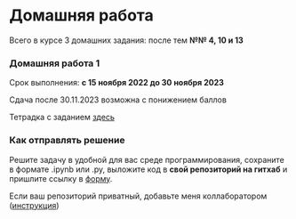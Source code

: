 # Домашняя работа

Всего в курсе 3 домашних задания: после тем **№№ 4, 10 и 13**

### Домашняя работа 1
Срок выполнения: **с 15 ноября 2022 до 30 ноября 2023**

Сдача после 30.11.2023 возможна с понижением баллов

Тетрадка с заданием [здесь](https://github.com/AnnSenina/Python_CL_2023/blob/main/homework/Hw1.ipynb)

### Как отправлять решение

Решите задачу в удобной для вас среде программирования, сохраните в формате .ipynb или .py, выложите код в **свой репозиторий на гитхаб** и пришлите ссылку в [форму](https://forms.gle/9HDYcAYk9J6NqtfNA). 

Если ваш репозиторий приватный, добавьте меня коллаборатором ([инструкция](https://docs.github.com/en/account-and-profile/setting-up-and-managing-your-personal-account-on-github/managing-access-to-your-personal-repositories/inviting-collaborators-to-a-personal-repository))
